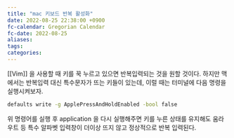 ```yaml
---
title: "mac 키보드 반복 활성화"
date: 2022-08-25 22:38:00 +0900
fc-calendar: Gregorian Calendar
fc-date: 2022-08-25
aliases: 
tags: 
categories: 
---
```


[[Vim]] 을 사용할 때 키를 꾹 누르고 있으면 반복입력되는 것을 원할 것이다. 하지만 맥에서는 반복입력 대신 특수문자가 뜨는 키들이 있는데, 이럴 때는 터미널에 다음 명령을 실행시켜보자.

```bash
defaults write -g ApplePressAndHoldEnabled -bool false
```

위 명령어를 실행 후 application 을 다시 실행해주면 키를 누른 상태를 유지해도 움라우트 등 특수 알파벳 입력창이 더이상 뜨지 않고 정상적으로 반복 입력된다.
